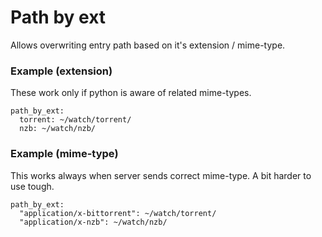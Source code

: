 # Path by ext

Allows overwriting entry path based on it's extension / mime-type.

### Example (extension)

These work only if python is aware of related mime-types.

```
path_by_ext:
  torrent: ~/watch/torrent/
  nzb: ~/watch/nzb/
```

### Example (mime-type)

This works always when server sends correct mime-type. A bit harder to use tough.

```
path_by_ext:
  "application/x-bittorrent": ~/watch/torrent/
  "application/x-nzb": ~/watch/nzb/
```